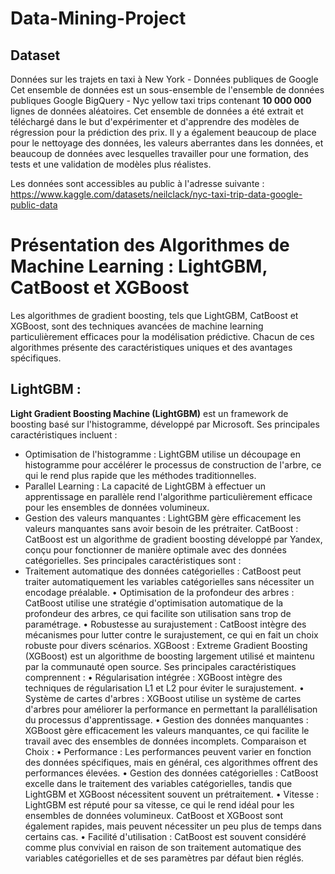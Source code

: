 # Data-Mining-Project

## Dataset
Données sur les trajets en taxi à New York - Données publiques de Google
Cet ensemble de données est un sous-ensemble de l'ensemble de données publiques Google BigQuery - Nyc yellow taxi trips contenant **10 000 000** lignes de données aléatoires. Cet ensemble de données a été extrait et téléchargé dans le but d'expérimenter et d'apprendre des modèles de régression pour la prédiction des prix. Il y a également beaucoup de place pour le nettoyage des données, les valeurs aberrantes dans les données, et beaucoup de données avec lesquelles travailler pour une formation, des tests et une validation de modèles plus réalistes.

Les données sont accessibles au public à l'adresse suivante : https://www.kaggle.com/datasets/neilclack/nyc-taxi-trip-data-google-public-data


# Présentation des Algorithmes de Machine Learning : LightGBM, CatBoost et XGBoost
Les algorithmes de gradient boosting, tels que LightGBM, CatBoost et XGBoost, sont des techniques avancées de machine learning particulièrement efficaces pour la modélisation prédictive. Chacun de ces algorithmes présente des caractéristiques uniques et des avantages spécifiques.
## **LightGBM :**
**Light Gradient Boosting Machine (LightGBM)** est un framework de boosting basé sur l'histogramme, développé par Microsoft. Ses principales caractéristiques incluent :
*	Optimisation de l'histogramme : LightGBM utilise un découpage en histogramme pour accélérer le processus de construction de l'arbre, ce qui le rend plus rapide que les méthodes traditionnelles.
*	Parallel Learning : La capacité de LightGBM à effectuer un apprentissage en parallèle rend l'algorithme particulièrement efficace pour les ensembles de données volumineux.
*	Gestion des valeurs manquantes : LightGBM gère efficacement les valeurs manquantes sans avoir besoin de les prétraiter.
CatBoost :
CatBoost est un algorithme de gradient boosting développé par Yandex, conçu pour fonctionner de manière optimale avec des données catégorielles. Ses principales caractéristiques sont :
*	Traitement automatique des données catégorielles : CatBoost peut traiter automatiquement les variables catégorielles sans nécessiter un encodage préalable.
•	Optimisation de la profondeur des arbres : CatBoost utilise une stratégie d'optimisation automatique de la profondeur des arbres, ce qui facilite son utilisation sans trop de paramétrage.
•	Robustesse au surajustement : CatBoost intègre des mécanismes pour lutter contre le surajustement, ce qui en fait un choix robuste pour divers scénarios.
XGBoost :
Extreme Gradient Boosting (XGBoost) est un algorithme de boosting largement utilisé et maintenu par la communauté open source. Ses principales caractéristiques comprennent :
•	Régularisation intégrée : XGBoost intègre des techniques de régularisation L1 et L2 pour éviter le surajustement.
•	Système de cartes d'arbres : XGBoost utilise un système de cartes d'arbres pour améliorer la performance en permettant la parallélisation du processus d'apprentissage.
•	Gestion des données manquantes : XGBoost gère efficacement les valeurs manquantes, ce qui facilite le travail avec des ensembles de données incomplets.
Comparaison et Choix :
•	Performance : Les performances peuvent varier en fonction des données spécifiques, mais en général, ces algorithmes offrent des performances élevées.
•	Gestion des données catégorielles : CatBoost excelle dans le traitement des variables catégorielles, tandis que LightGBM et XGBoost nécessitent souvent un prétraitement.
•	Vitesse : LightGBM est réputé pour sa vitesse, ce qui le rend idéal pour les ensembles de données volumineux. CatBoost et XGBoost sont également rapides, mais peuvent nécessiter un peu plus de temps dans certains cas.
•	Facilité d'utilisation : CatBoost est souvent considéré comme plus convivial en raison de son traitement automatique des variables catégorielles et de ses paramètres par défaut bien réglés.
